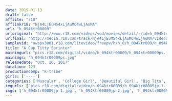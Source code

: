 ```yaml
---
date: 2019-01-13
draft: false
affsite: "r18"
afflinkr18: "NjA4LjEuMS4xLjAuMC4wLjAuMA"
url: "h_094ktr00009"
urloriginal: "http://www.r18.com/videos/vod/movies/detail/-/id=h_094ktr00009"
urlfinal: "http://media.r18.com/track/NjA4LjEuMS4xLjAuMC4wLjAuMA/videos/vod/movies/detail/-/id=h_094ktr00009"
samplevid: "awspv3001.r18.com/litevideo/freepv/h/h_0/h_094ktr009/h_094ktr009_dmb_w.mp4"
title: "A Cup Titty Sprinter"
mainimgurl: "pics.r18.com/digital/video/h_094ktr00009/h_094ktr00009ps.jpg"
mainimgs: "h_094ktr00009ps.jpg"
releasedate: "Oct. 10, 2017"
duration: 123
productioncomp: "K-tribe"
girls: ['----']
categories: ['Muscular', 'College Girl', 'Beautiful Girl', 'Big Tits', 'Petite', 'Youthful', 'Shaved Pussy', 'Sports', 'Hi-Def']
imgurls: ['pics.r18.com/digital/video/h_094ktr00009/h_094ktr00009jp-1.jpg', 'pics.r18.com/digital/video/h_094ktr00009/h_094ktr00009jp-2.jpg', 'pics.r18.com/digital/video/h_094ktr00009/h_094ktr00009jp-3.jpg', 'pics.r18.com/digital/video/h_094ktr00009/h_094ktr00009jp-4.jpg', 'pics.r18.com/digital/video/h_094ktr00009/h_094ktr00009jp-5.jpg', 'pics.r18.com/digital/video/h_094ktr00009/h_094ktr00009jp-6.jpg', 'pics.r18.com/digital/video/h_094ktr00009/h_094ktr00009jp-7.jpg', 'pics.r18.com/digital/video/h_094ktr00009/h_094ktr00009jp-8.jpg', 'pics.r18.com/digital/video/h_094ktr00009/h_094ktr00009jp-9.jpg', 'pics.r18.com/digital/video/h_094ktr00009/h_094ktr00009jp-10.jpg', 'pics.r18.com/digital/video/h_094ktr00009/h_094ktr00009jp-11.jpg', 'pics.r18.com/digital/video/h_094ktr00009/h_094ktr00009jp-12.jpg', 'pics.r18.com/digital/video/h_094ktr00009/h_094ktr00009jp-13.jpg', 'pics.r18.com/digital/video/h_094ktr00009/h_094ktr00009jp-14.jpg', 'pics.r18.com/digital/video/h_094ktr00009/h_094ktr00009jp-15.jpg', 'pics.r18.com/digital/video/h_094ktr00009/h_094ktr00009jp-16.jpg', 'pics.r18.com/digital/video/h_094ktr00009/h_094ktr00009jp-17.jpg', 'pics.r18.com/digital/video/h_094ktr00009/h_094ktr00009jp-18.jpg', 'pics.r18.com/digital/video/h_094ktr00009/h_094ktr00009jp-19.jpg', 'pics.r18.com/digital/video/h_094ktr00009/h_094ktr00009jp-20.jpg']
imgs: ['h_094ktr00009jp-1.jpg', 'h_094ktr00009jp-2.jpg', 'h_094ktr00009jp-3.jpg', 'h_094ktr00009jp-4.jpg', 'h_094ktr00009jp-5.jpg', 'h_094ktr00009jp-6.jpg', 'h_094ktr00009jp-7.jpg', 'h_094ktr00009jp-8.jpg', 'h_094ktr00009jp-9.jpg', 'h_094ktr00009jp-10.jpg', 'h_094ktr00009jp-11.jpg', 'h_094ktr00009jp-12.jpg', 'h_094ktr00009jp-13.jpg', 'h_094ktr00009jp-14.jpg', 'h_094ktr00009jp-15.jpg', 'h_094ktr00009jp-16.jpg', 'h_094ktr00009jp-17.jpg', 'h_094ktr00009jp-18.jpg', 'h_094ktr00009jp-19.jpg', 'h_094ktr00009jp-20.jpg']
---
```

